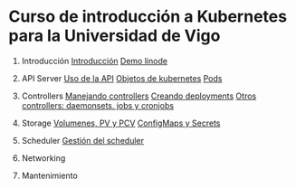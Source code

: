# Curso de introducción a Kubernetes para la Universidad de Vigo
1. Introducción
[Introducción](01-intro/01-intro.md)
[Demo linode](01-intro/01-2-linode.md)

2. API Server
[Uso de la API](02-api/02-1-api.md)
[Objetos de kubernetes](02-api/02-2-objetos.md)
[Pods](02-api/02-3-pods.md)

3. Controllers
[Manejando controllers](03-controllers/03-1-controller.md)
[Creando deployments](03-controllers/03-2-deployments.md)
[Otros controllers: daemonsets, jobs y cronjobs](03-controllers/03-3-daemonset.md)

4. Storage
[Volumenes, PV y PCV](04-storage/01-nfs.md)
[ConfigMaps y Secrets](04-storage/02-configmap-secrets.md)

5. Scheduler
[Gestión del scheduler](05-scheduler/05-scheduler.md)

6. Networking

7. Mantenimiento
